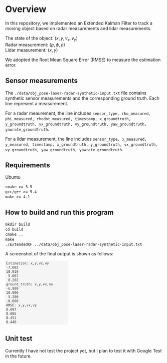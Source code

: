 # Overview
In this repository, we implemented an Extended Kalman Filter to track a moving object based on radar measurements and lidar measurements.  

The state of the object: $(x, y, v_x, v_y)$  
Radar measurement: $(\rho, \phi, \dot{\rho})$  
Lidar measurement: $(x, y)$

We adopted the Root Mean Square Error (RMSE) to measure the estimation error.


## Sensor measurements 
The `./data/obj_pose-laser-radar-synthetic-input.txt` file contains synthetic sensor measurements and the corresponding ground truth. Each line represent a measurement.

For a radar meaurement, the line includes `sensor_type, rho_measured, phi_measured, rhodot_measured, timestamp, x_groundtruth, y_groundtruth, vx_groundtruth, vy_groundtruth, yaw_groundtruth, yawrate_groundtruth`.

For a lidar measurement, the line includes `sensor_type, x_measured, y_measured, timestamp, x_groundtruth, y_groundtruth, vx_groundtruth, vy_groundtruth, yaw_groundtruth, yawrate_groundtruth`.

## Requirements
Ubuntu
```
cmake >= 3.5
gcc/g++ >= 5.4
make >= 4.1
```

## How to build and run this program

 ```
 mkdir build
 cd build
 cmake ..
 make
 ./ExtendedKF ../data/obj_pose-laser-radar-synthetic-input.txt 
 ```

 A screenshot of the final output is shown as follows:

 <img src="./data/screenshot_final_output.jpg" width="200"/>

## Unit test
Currently I have not test the project yet, but I plan to test it with Google Test in the future.



